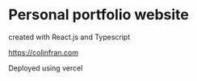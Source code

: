 # Personal portfolio website

created with React.js and Typescript

https://colinfran.com

Deployed using vercel